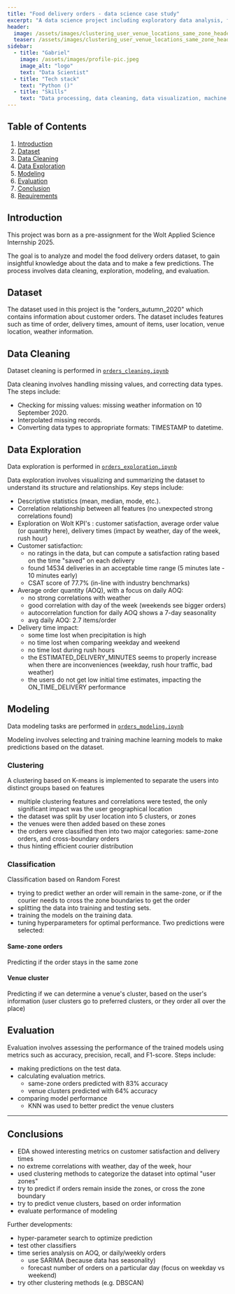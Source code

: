 ```yaml
---
title: "Food delivery orders - data science case study"
excerpt: "A data science project including exploratory data analysis, feature engineering, modeling and testing for a food deliveries dataset"
header:
  image: /assets/images/clustering_user_venue_locations_same_zone_header_resized.png
  teaser: /assets/images/clustering_user_venue_locations_same_zone_header_resized.png
sidebar:
  - title: "Gabriel"
    image: /assets/images/profile-pic.jpeg
    image_alt: "logo"
    text: "Data Scientist"
  - title: "Tech stack"
    text: "Python ()"
  - title: "Skills"
    text: "Data processing, data cleaning, data visualization, machine learning, modeling, feature engineering, evaluation"
---
```



## Table of Contents
1. [Introduction](#introduction)
2. [Dataset](#dataset)
3. [Data Cleaning](#data-cleaning)
4. [Data Exploration](#data-exploration)
5. [Modeling](#modeling)
6. [Evaluation](#evaluation)
7. [Conclusion](#conclusion)
8. [Requirements](#requirements)

## Introduction
This project was born as a pre-assignment for the Wolt Applied Science Internship 2025.

The goal is to analyze and model the food delivery orders dataset, to gain insightful knowledge about the data and to make a few predictions. The process involves data cleaning, exploration, modeling, and evaluation.


## Dataset
The dataset used in this project is the "orders_autumn_2020" which contains information about customer orders. The dataset includes features such as time of order, delivery times, amount of items, user location, venue location, weather information.


## Data Cleaning
Dataset cleaning is performed in [`orders_cleaning.ipynb`](./orders_cleaning.ipynb)

Data cleaning involves handling missing values, and correcting data types. The steps include:
- Checking for missing values: missing weather information on 10 September 2020.
- Interpolated missing records.
- Converting data types to appropriate formats: TIMESTAMP to datetime.


## Data Exploration
Data exploration is performed in [`orders_exploration.ipynb`](./orders_exploration.ipynb)

Data exploration involves visualizing and summarizing the dataset to understand its structure and relationships. Key steps include:
- Descriptive statistics (mean, median, mode, etc.).
- Correlation relationship between all features (no unexpected strong correlations found)
- Exploration on Wolt KPI's : customer satisfaction, average order value (or quantity here), delivery times (impact by weather, day of the week, rush hour)
- Customer satisfaction:
    - no ratings in the data, but can compute a satisfaction rating based on the time "saved" on each delivery
    - found 14534 deliveries in an acceptable time range (5 minutes late - 10 minutes early)
    - CSAT score of 77.7% (in-line with industry benchmarks)
- Average order quantity (AOQ), with a focus on daily AOQ:
    - no strong correlations with weather
    - good correlation with day of the week (weekends see bigger orders)
    - autocorrelation function for daily AOQ shows a 7-day seasonality
    - avg daily AOQ: 2.7 items/order
- Delivery time impact:
    - some time lost when precipitation is high
    - no time lost when comparing weekday and weekend
    - no time lost during rush hours
    - the ESTIMATED_DELIVERY_MINUTES seems to properly increase when there are inconveniences (weekday, rush hour traffic, bad weather)
    - the users do not get low initial time estimates, impacting the ON_TIME_DELIVERY performance


## Modeling
Data modeling tasks are performed in [`orders_modeling.ipynb`](./orders_modeling.ipynb)

Modeling involves selecting and training machine learning models to make predictions based on the dataset.

### Clustering
A clustering based on K-means is implemented to separate the users into distinct groups based on features
- multiple clustering features and correlations were tested, the only significant impact was the user geographical location
- the dataset was split by user location into 5 clusters, or zones
- the venues were then added based on these zones
- the orders were classified then into two major categories: same-zone orders, and cross-boundary orders
- thus hinting efficient courier distribution


### Classification
Classification based on Random Forest
- trying to predict wether an order will remain in the same-zone, or if the courier needs to cross the zone boundaries to get the order
- splitting the data into training and testing sets.
- training the models on the training data.
- tuning hyperparameters for optimal performance.
Two predictions were selected:

#### Same-zone orders
Predicting if the order stays in the same zone

#### Venue cluster
Predicting if we can determine a venue's cluster, based on the user's information (user clusters go to preferred clusters, or they order all over the place)


## Evaluation
Evaluation involves assessing the performance of the trained models using metrics such as accuracy, precision, recall, and F1-score. Steps include:
- making predictions on the test data.
- calculating evaluation metrics.
    - same-zone orders predicted with 83% accuracy
    - venue clusters predicted with 64% accuracy
- comparing model performance
    - KNN was used to better predict the venue clusters


---
## Conclusions
- EDA showed interesting metrics on customer satisfaction and delivery times
- no extreme correlations with weather, day of the week, hour
- used clustering methods to categorize the dataset into optimal "user zones"
- try to predict if orders remain inside the zones, or cross the zone boundary
- try to predict venue clusters, based on order information
- evaluate performance of modeling

Further developments:
- hyper-parameter search to optimize prediction
- test other classifiers
- time series analysis on AOQ, or daily/weekly orders
    - use SARIMA (because data has seasonality)
    - forecast number of orders on a particular day (focus on weekday vs weekend)
- try other clustering methods (e.g. DBSCAN)
